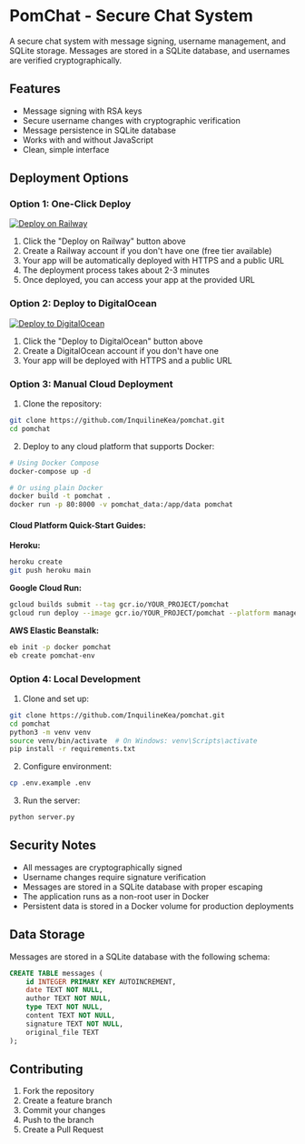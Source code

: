 # PomChat - Secure Chat System

A secure chat system with message signing, username management, and SQLite storage. Messages are stored in a SQLite database, and usernames are verified cryptographically.

## Features

- Message signing with RSA keys
- Secure username changes with cryptographic verification
- Message persistence in SQLite database
- Works with and without JavaScript
- Clean, simple interface

## Deployment Options

### Option 1: One-Click Deploy

[![Deploy on Railway](https://railway.app/button.svg)](https://railway.app/new/template/pomchat?referralCode=cascade)

1. Click the "Deploy on Railway" button above
2. Create a Railway account if you don't have one (free tier available)
3. Your app will be automatically deployed with HTTPS and a public URL
4. The deployment process takes about 2-3 minutes
5. Once deployed, you can access your app at the provided URL

### Option 2: Deploy to DigitalOcean

[![Deploy to DigitalOcean](https://www.deploytodo.com/do-btn-blue.svg)](https://cloud.digitalocean.com/apps/new?repo=https://github.com/InquilineKea/pomchat/tree/main)

1. Click the "Deploy to DigitalOcean" button above
2. Create a DigitalOcean account if you don't have one
3. Your app will be deployed with HTTPS and a public URL

### Option 3: Manual Cloud Deployment

1. Clone the repository:
```bash
git clone https://github.com/InquilineKea/pomchat.git
cd pomchat
```

2. Deploy to any cloud platform that supports Docker:
```bash
# Using Docker Compose
docker-compose up -d

# Or using plain Docker
docker build -t pomchat .
docker run -p 80:8000 -v pomchat_data:/app/data pomchat
```

#### Cloud Platform Quick-Start Guides:

**Heroku:**
```bash
heroku create
git push heroku main
```

**Google Cloud Run:**
```bash
gcloud builds submit --tag gcr.io/YOUR_PROJECT/pomchat
gcloud run deploy --image gcr.io/YOUR_PROJECT/pomchat --platform managed
```

**AWS Elastic Beanstalk:**
```bash
eb init -p docker pomchat
eb create pomchat-env
```

### Option 4: Local Development

1. Clone and set up:
```bash
git clone https://github.com/InquilineKea/pomchat.git
cd pomchat
python3 -m venv venv
source venv/bin/activate  # On Windows: venv\Scripts\activate
pip install -r requirements.txt
```

2. Configure environment:
```bash
cp .env.example .env
```

3. Run the server:
```bash
python server.py
```

## Security Notes

- All messages are cryptographically signed
- Username changes require signature verification
- Messages are stored in a SQLite database with proper escaping
- The application runs as a non-root user in Docker
- Persistent data is stored in a Docker volume for production deployments

## Data Storage

Messages are stored in a SQLite database with the following schema:
```sql
CREATE TABLE messages (
    id INTEGER PRIMARY KEY AUTOINCREMENT,
    date TEXT NOT NULL,
    author TEXT NOT NULL,
    type TEXT NOT NULL,
    content TEXT NOT NULL,
    signature TEXT NOT NULL,
    original_file TEXT
);
```

## Contributing

1. Fork the repository
2. Create a feature branch
3. Commit your changes
4. Push to the branch
5. Create a Pull Request
